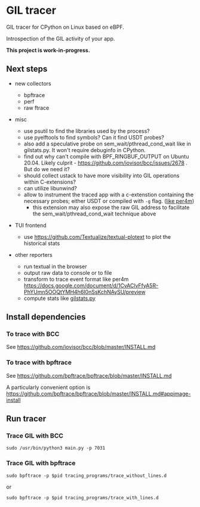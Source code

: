 # GIL tracer

GIL tracer for CPython on Linux based on eBPF. 

Introspection of the GIL activity of your app.

**This project is work-in-progress.**

## Next steps

- new collectors
  - bpftrace
  - perf
  - raw ftrace 
 
- misc
    - use psutil to find the libraries used by the process?
    - use pyelftools to find symbols? Can it find USDT probes?
    - also add a speculative probe on sem_wait/pthread_cond_wait like in gilstats.py. It won't require debuginfo in CPython.
    - find out why can't compile with BPF_RINGBUF_OUTPUT on Ubuntu 20.04. Likely culprit - https://github.com/iovisor/bcc/issues/2678 . But do we need it?
    - should collect ustack to have more visibility into GIL operations within C-extensions?
    - can utilize libunwind?
    - allow to instrument the traced app with a c-extenstion containing the necessary probes; either USDT or compiled with `-g` flag. ([like per4m](https://github.com/maartenbreddels/per4m/blob/master/per4m/pytrace.cpp))
       - this extension may also expose the raw GIL address to facilitate the sem_wait/pthread_cond_wait technique above

- TUI frontend
  - use https://github.com/Textualize/textual-plotext to plot the historical stats

- other reporters
    - run textual in the browser
    - output raw data to console or to file
    - transform to trace event format like per4m https://docs.google.com/document/d/1CvAClvFfyA5R-PhYUmn5OOQtYMH4h6I0nSsKchNAySU/preview
    - compute stats like [gilstats.py](https://github.com/sumerc/gilstats.py)

## Install dependencies

### To trace with BCC

See https://github.com/iovisor/bcc/blob/master/INSTALL.md

### To trace with bpftrace

See https://github.com/bpftrace/bpftrace/blob/master/INSTALL.md

A particularly convenient option is https://github.com/bpftrace/bpftrace/blob/master/INSTALL.md#appimage-install

## Run tracer 

### Trace GIL with BCC

```shell
sudo /usr/bin/python3 main.py -p 7031
```

### Trace GIL with bpftrace

```shell
sudo bpftrace -p $pid tracing_programs/trace_without_lines.d
```

or

```shell
sudo bpftrace -p $pid tracing_programs/trace_with_lines.d
```
